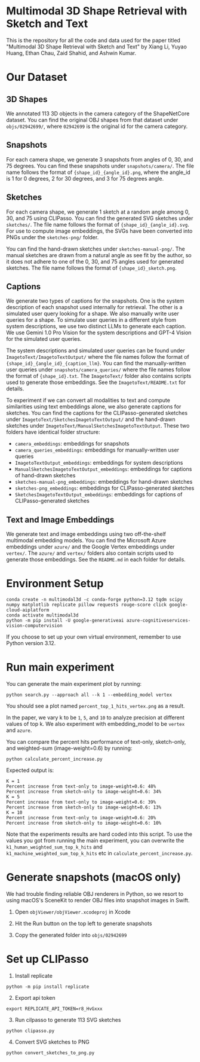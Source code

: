 # Multimodal 3D Shape Retrieval with Sketch and Text

This is the repository for all the code and data used for the paper titled "Multimodal 3D Shape Retrieval with Sketch and Text" by Xiang Li, Yuyao Huang, Ethan Chau, Zaid Shahid, and Ashwin Kumar.

# Our Dataset
## 3D Shapes
We annotated 113 3D objects in the camera category of the ShapeNetCore dataset. You can find the original OBJ shapes from that dataset under `objs/02942699/`, where `02942699` is the original id for the camera category.

## Snapshots
For each camera shape, we generate 3 snapshots from angles of 0, 30, and 75 degrees. You can find these snapshots under `snapshots/camera/`. The file name follows the format of `{shape_id}_{angle_id}.png`, where the angle_id is 1 for 0 degrees, 2 for 30 degrees, and 3 for 75 degrees angle.

## Sketches
For each camera shape, we generate 1 sketch at a random angle among 0, 30, and 75 using CLIPasso. You can find the generated SVG sketches under `sketches/`. The file name follows the format of `{shape_id}_{angle_id}.svg`. For use to compute image embeddings, the SVGs have been converted into PNGs under the `sketches-png/` folder.

You can find the hand-drawn sketches under `sketches-manual-png/`. The manual sketches are drawn from a natural angle as see fit by the author, so it does not adhere to one of the 0, 30, and 75 angles used for generated sketches. The file name follows the format of `{shape_id}_sketch.png`.

## Captions
We generate two types of captions for the snapshots. One is the system description of each snapshot used internally for retrieval. The other is a simulated user query looking for a shape. We also manually write user queries for a shape. To simulate user queries in a different style from system descriptions, we use two distinct LLMs to generate each caption. We use Gemini 1.0 Pro Vision for the system descriptions and GPT-4 Vision for the simulated user queries.

The system descriptions and simulated user queries can be found under `ImagetoText/ImagetoTextOutput/` where the file names follow the format of `{shape_id}_{angle_id}_{caption_llm}`. You can find the manually-written user queries under `snapshots/camera_queries/` where the file names follow the format of `{shape_id}.txt`. The `ImagetoText/` folder also contains scripts used to generate those embeddings. See the `ImagetoText/README.txt` for details.

To experiment if we can convert all modalities to text and compute similarities using text embeddings alone, we also generate captions for sketches. You can find the captions for the CLIPasso-generated sketches under `ImagetoText/SketchesImagetoTextOutput/` and the hand-drawn sketches under `ImagetoText/ManualSketchesImagetoTextOutput`. These two folders have identical folder structure:
- `camera_embeddings`: embeddings for snapshots
- `camera_queries_embeddings`: embeddings for manually-written user queries
- `ImagetoTextOutput_embeddings`: embeddings for system descriptions
- `ManualSketchesImagetoTextOutput_embeddings`: embeddings for captions of hand-drawn sketches
- `sketches-manual-png_embeddings`: embeddings for hand-drawn sketches
- `sketches-png_embeddings`: embeddings for CLIPasso-generated sketches
- `SketchesImagetoTextOutput_embeddings`: embeddings for captions of CLIPasso-generated sketches

## Text and Image Embeddings
We generate text and image embeddings using two off-the-shelf multimodal embedding models. You can find the Microsoft Azure embeddings under `azure/` and the Google Vertex embeddings under `vertex/`. The `azure/` and `vertex/` folders also contain scripts used to generate those embeddings. See the `README.md` in each folder for details.

# Environment Setup
```
conda create -n multimodal3d -c conda-forge python=3.12 tqdm scipy numpy matplotlib replicate pillow requests rouge-score click google-cloud-aiplatform
conda activate multimodal3d
python -m pip install -U google-generativeai azure-cognitiveservices-vision-computervision
```
If you choose to set up your own virtual environment, remember to use Python version 3.12.

# Run main experiment
You can generate the main experiment plot by running:
```
python search.py --approach all --k 1 --embedding_model vertex
```
You should see a plot named `percent_top_1_hits_vertex.png` as a result.

In the paper, we vary k to be `1`, `5`, and `10` to analyze precision at different values of top k.
We also experiment with embedding_model to be `vertex` and `azure`.

You can compare the percent hits performance of text-only, sketch-only, and weighted-sum (image-weight=0.6) by running:
```
python calculate_percent_increase.py
```
Expected output is:
```
K = 1
Percent increase from text-only to image-weight=0.6: 48%
Percent increase from sketch-only to image-weight=0.6: 34%
K = 5
Percent increase from text-only to image-weight=0.6: 39%
Percent increase from sketch-only to image-weight=0.6: 13%
K = 10
Percent increase from text-only to image-weight=0.6: 20%
Percent increase from sketch-only to image-weight=0.6: 10%
```
Note that the experiments results are hard coded into this script. To use the values you got from running the main experiment, you can
overwrite the `k1_human_weighted_sum_top_k_hits` and `k1_machine_weighted_sum_top_k_hits` etc in `calculate_percent_increase.py`.

# Generate snapshots (macOS only)
We had trouble finding reliable OBJ renderers in Python, so we resort to using macOS's SceneKit to render OBJ files into snapshot images in Swift.

1. Open `objViewer/objViewer.xcodeproj` in Xcode

2. Hit the Run button on the top left to generate snapshots

3. Copy the generated folder into `objs/02942699`

# Set up CLIPasso

1. Install replicate
```
python -m pip install replicate
```

2. Export api token
```
export REPLICATE_API_TOKEN=r8_HvGxxx
```

3. Run cilpasso to generate 113 SVG sketches
```
python clipasso.py
```

4. Convert SVG sketches to PNG
```
python convert_sketches_to_png.py
```
